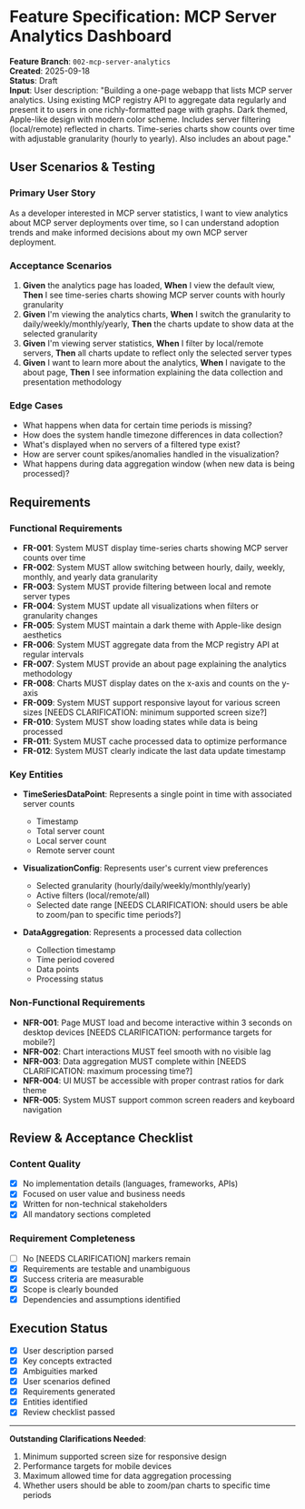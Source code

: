 # Feature Specification: MCP Server Analytics Dashboard

**Feature Branch**: `002-mcp-server-analytics`  
**Created**: 2025-09-18  
**Status**: Draft  
**Input**: User description: "Building a one-page webapp that lists MCP server analytics. Using existing MCP registry API to aggregate data regularly and present it to users in one richly-formatted page with graphs. Dark themed, Apple-like design with modern color scheme. Includes server filtering (local/remote) reflected in charts. Time-series charts show counts over time with adjustable granularity (hourly to yearly). Also includes an about page."

## User Scenarios & Testing

### Primary User Story
As a developer interested in MCP server statistics, I want to view analytics about MCP server deployments over time, so I can understand adoption trends and make informed decisions about my own MCP server deployment.

### Acceptance Scenarios
1. **Given** the analytics page has loaded, **When** I view the default view, **Then** I see time-series charts showing MCP server counts with hourly granularity
2. **Given** I'm viewing the analytics charts, **When** I switch the granularity to daily/weekly/monthly/yearly, **Then** the charts update to show data at the selected granularity
3. **Given** I'm viewing server statistics, **When** I filter by local/remote servers, **Then** all charts update to reflect only the selected server types
4. **Given** I want to learn more about the analytics, **When** I navigate to the about page, **Then** I see information explaining the data collection and presentation methodology

### Edge Cases
- What happens when data for certain time periods is missing?
- How does the system handle timezone differences in data collection?
- What's displayed when no servers of a filtered type exist?
- How are server count spikes/anomalies handled in the visualization?
- What happens during data aggregation window (when new data is being processed)?

## Requirements

### Functional Requirements
- **FR-001**: System MUST display time-series charts showing MCP server counts over time
- **FR-002**: System MUST allow switching between hourly, daily, weekly, monthly, and yearly data granularity
- **FR-003**: System MUST provide filtering between local and remote server types
- **FR-004**: System MUST update all visualizations when filters or granularity changes
- **FR-005**: System MUST maintain a dark theme with Apple-like design aesthetics
- **FR-006**: System MUST aggregate data from the MCP registry API at regular intervals
- **FR-007**: System MUST provide an about page explaining the analytics methodology
- **FR-008**: Charts MUST display dates on the x-axis and counts on the y-axis
- **FR-009**: System MUST support responsive layout for various screen sizes [NEEDS CLARIFICATION: minimum supported screen size?]
- **FR-010**: System MUST show loading states while data is being processed
- **FR-011**: System MUST cache processed data to optimize performance
- **FR-012**: System MUST clearly indicate the last data update timestamp

### Key Entities
- **TimeSeriesDataPoint**: Represents a single point in time with associated server counts
  - Timestamp
  - Total server count
  - Local server count
  - Remote server count
  
- **VisualizationConfig**: Represents user's current view preferences
  - Selected granularity (hourly/daily/weekly/monthly/yearly)
  - Active filters (local/remote/all)
  - Selected date range [NEEDS CLARIFICATION: should users be able to zoom/pan to specific time periods?]

- **DataAggregation**: Represents a processed data collection
  - Collection timestamp
  - Time period covered
  - Data points
  - Processing status

### Non-Functional Requirements
- **NFR-001**: Page MUST load and become interactive within 3 seconds on desktop devices [NEEDS CLARIFICATION: performance targets for mobile?]
- **NFR-002**: Chart interactions MUST feel smooth with no visible lag
- **NFR-003**: Data aggregation MUST complete within [NEEDS CLARIFICATION: maximum processing time?]
- **NFR-004**: UI MUST be accessible with proper contrast ratios for dark theme
- **NFR-005**: System MUST support common screen readers and keyboard navigation

## Review & Acceptance Checklist

### Content Quality
- [x] No implementation details (languages, frameworks, APIs)
- [x] Focused on user value and business needs
- [x] Written for non-technical stakeholders
- [x] All mandatory sections completed

### Requirement Completeness
- [ ] No [NEEDS CLARIFICATION] markers remain
- [x] Requirements are testable and unambiguous  
- [x] Success criteria are measurable
- [x] Scope is clearly bounded
- [x] Dependencies and assumptions identified

## Execution Status
- [x] User description parsed
- [x] Key concepts extracted
- [x] Ambiguities marked
- [x] User scenarios defined
- [x] Requirements generated
- [x] Entities identified
- [x] Review checklist passed

---

**Outstanding Clarifications Needed**:
1. Minimum supported screen size for responsive design
2. Performance targets for mobile devices
3. Maximum allowed time for data aggregation processing
4. Whether users should be able to zoom/pan charts to specific time periods
